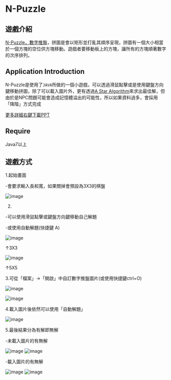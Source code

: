# N-Puzzle

遊戲介紹
---

[N-Puzzle，數字推盤](https://zh.wikipedia.org/wiki/%E6%95%B8%E5%AD%97%E6%8E%A8%E7%9B%A4%E9%81%8A%E6%88%B2)，拼圖是會以矩形並打亂其順序呈現，拼圖有一個大小相當於一個方塊的空位供方塊移動。遊戲者要移動板上的方塊，讓所有的方塊順著數字的次序排列。

Application Introduction
---

N-Puzzle是使用了`JAVA`所做的一個小遊戲，可以透過滑鼠點擊或是使用鍵盤方向鍵移動拼圖，除了可以載入圖片外，更有透過[A Star Algorithm](https://zh.wikipedia.org/wiki/A*%E7%AE%97%E6%B3%95)來求出最佳解，但由於是NPC問題可能會造成記憶體溢出的可能性，所以如果資料過多，會採用「降階」方式完成

[更多詳細右鍵下載PPT](https://github.com/jimmy801/n-puzzle/blob/master/Read%20me%20PPT/N-Puzzle%20PPT.pptx)

Require
---

Java7以上

遊戲方式
---

1.起始畫面

-會要求輸入長和寬，如果關掉會預設為3X3的棋盤

![image](https://github.com/jimmy801/n-puzzle/blob/master/Screenshot/00.png)

2.

-可以使用滑鼠點擊或鍵盤方向鍵移動自己解題

-或使用自動解題(快捷鍵 A)

![image](https://github.com/jimmy801/n-puzzle/blob/master/Screenshot/01-1.gif)

↑3X3

![image](https://github.com/jimmy801/n-puzzle/blob/master/Screenshot/01-2.gif)

↑5X5

3.可從「檔案」->「開啟」中自訂數字推盤圖片(或使用快捷鍵ctrl+O)

![image](https://github.com/jimmy801/n-puzzle/blob/master/Screenshot/02.jpg)

![image](https://github.com/jimmy801/n-puzzle/blob/master/Screenshot/03.png)

4.載入圖片後依然可以使用「自動解題」

![image](https://github.com/jimmy801/n-puzzle/blob/master/Screenshot/image%20auto%20solved.gif)

5.最後結果分為有解即無解

-未載入圖片的有無解

![image](https://github.com/jimmy801/n-puzzle/blob/master/Screenshot/Solved.png)
![image](https://github.com/jimmy801/n-puzzle/blob/master/Screenshot/No%20Solution.png)

-載入圖片的有無解

![image](https://github.com/jimmy801/n-puzzle/blob/master/Screenshot/Image%20Solved.jpg)
![image](https://github.com/jimmy801/n-puzzle/blob/master/Screenshot/Image%20No%20Solution.jpg)
